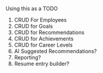 Using this as a TODO

1. CRUD For Employees
2. CRUD for Goals
3. CRUD for Recommendations
4. CRUD for Achievements
5. CRUD for Career Levels
6. AI Suggested Recommendations?
7. Reporting?
8. Resume entry builder?